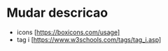 
# Mudar descricao

  - icons [https://boxicons.com/usage]
  - tag i [https://www.w3schools.com/tags/tag_i.asp]